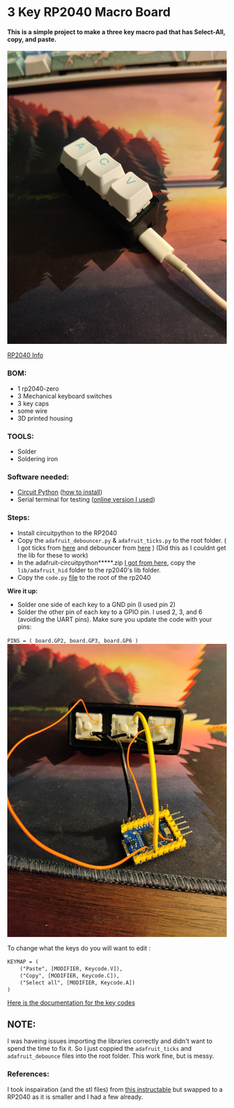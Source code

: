 # 3 Key RP2040 Macro Board
#### This is a simple project to make a three key macro pad that has Select-All, copy, and paste.
![Alt Text](imgs/finished.jpg)

[RP2040 Info](https://www.waveshare.com/wiki/RP2040-Zero)

### BOM:
  - 1 rp2040-zero
  - 3 Mechanical keyboard switches
  - 3 key caps
  - some wire
  - 3D printed housing

### TOOLS:
  - Solder
  - Soldering iron

### Software needed:
  - [Circuit Python](https://circuitpython.org/board/waveshare_rp2040_zero/   ) ([how to install](https://learn.adafruit.com/getting-started-with-raspberry-pi-pico-circuitpython/circuitpython))
  - Serial terminal for testing ([online version I used](https://www.serialterminal.com/advanced_terminal/src/html/index.html))



### Steps:
- Install circuitpython to the RP2040
- Copy the `adafruit_debouncer.py` & `adafruit_ticks.py` to the root folder. ( I got ticks from [here](https://github.com/adafruit/Adafruit_CircuitPython_Ticks/blob/main/adafruit_ticks.py) and debouncer from [here](https://github.com/adafruit/Adafruit_CircuitPython_Debouncer/blob/main/adafruit_debouncer.py) ) (Did this as I couldnt get the lib for these to work)
- In the adafruit-circuitpython*****.zip [I got from here](https://circuitpython.org/libraries), copy the `lib/adafruit_hid` folder to the rp2040's lib folder.
- Copy the `code.py` [file](https://github.com/GQster/rp240ZeroMacroPad/blob/master/code.py) to the root of the rp2040



**Wire it up:**
- Solder one side of each key to a GND pin (I used pin 2)
- Solder the other pin of each key to a GPIO pin. I used 2, 3, and 6 (avoiding the UART pins). Make sure you update the code with your pins:


`PINS = (
    board.GP2,
    board.GP3,
    board.GP6
)`
![Alt Text](imgs/internals.jpg)



To change what the keys do you will want to edit :

    KEYMAP = (
        ("Paste", [MODIFIER, Keycode.V]),
        ("Copy", [MODIFIER, Keycode.C]),
        ("Select all", [MODIFIER, Keycode.A])
    )

[Here is the documentation for the key codes](https://docs.circuitpython.org/projects/hid/en/latest/)



## NOTE:
I was haveing issues importing the libraries correctly and didn't want to spend the time to fix it. So I just coppied the `adafruit_ticks` and `adafruit_debounce` files into the root folder. This work fine, but is messy. 



### References:
I took inspairation (and the stl files) from [this instructable](https://www.instructables.com/Macropad-for-Keyboard-Shortcuts/) but swapped to a RP2040 as it is smaller and I had a few already.

